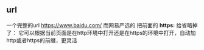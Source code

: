 ## url
一个完整的url  https://www.baidu.com/
而网易严选的 把前面的 **https:** 给省略掉了：
它可以根据当前页面是在http环境中打开还是在https的环境中打开，自动加http或者https的前缀，更灵活